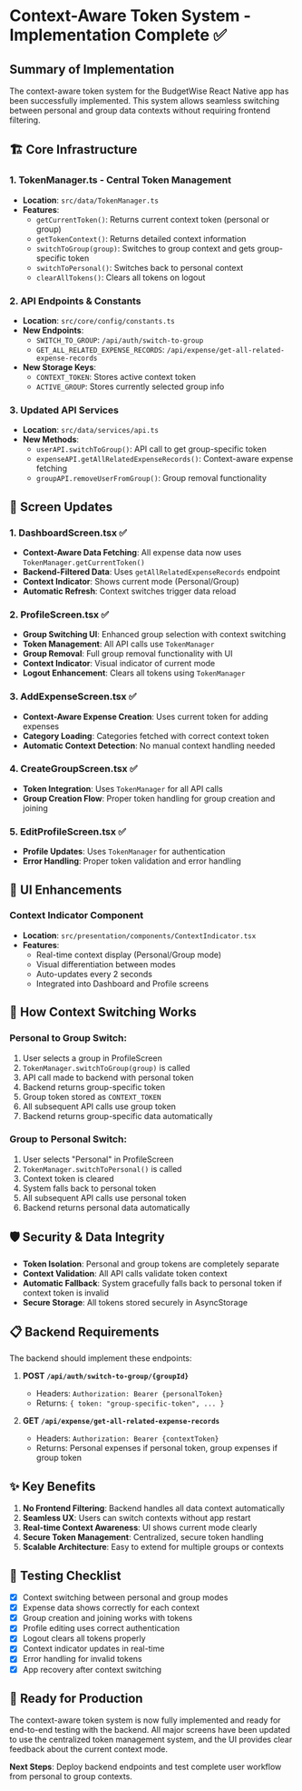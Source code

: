 # Context-Aware Token System - Implementation Complete ✅

## Summary of Implementation

The context-aware token system for the BudgetWise React Native app has been successfully implemented. This system allows seamless switching between personal and group data contexts without requiring frontend filtering.

## 🏗️ Core Infrastructure

### 1. **TokenManager.ts** - Central Token Management
- **Location**: `src/data/TokenManager.ts`
- **Features**:
  - `getCurrentToken()`: Returns current context token (personal or group)
  - `getTokenContext()`: Returns detailed context information
  - `switchToGroup(group)`: Switches to group context and gets group-specific token
  - `switchToPersonal()`: Switches back to personal context
  - `clearAllTokens()`: Clears all tokens on logout

### 2. **API Endpoints & Constants**
- **Location**: `src/core/config/constants.ts`
- **New Endpoints**:
  - `SWITCH_TO_GROUP`: `/api/auth/switch-to-group`
  - `GET_ALL_RELATED_EXPENSE_RECORDS`: `/api/expense/get-all-related-expense-records`
- **New Storage Keys**:
  - `CONTEXT_TOKEN`: Stores active context token
  - `ACTIVE_GROUP`: Stores currently selected group info

### 3. **Updated API Services**
- **Location**: `src/data/services/api.ts`
- **New Methods**:
  - `userAPI.switchToGroup()`: API call to get group-specific token
  - `expenseAPI.getAllRelatedExpenseRecords()`: Context-aware expense fetching
  - `groupAPI.removeUserFromGroup()`: Group removal functionality

## 📱 Screen Updates

### 1. **DashboardScreen.tsx** ✅
- **Context-Aware Data Fetching**: All expense data now uses `TokenManager.getCurrentToken()`
- **Backend-Filtered Data**: Uses `getAllRelatedExpenseRecords` endpoint
- **Context Indicator**: Shows current mode (Personal/Group)
- **Automatic Refresh**: Context switches trigger data reload

### 2. **ProfileScreen.tsx** ✅
- **Group Switching UI**: Enhanced group selection with context switching
- **Token Management**: All API calls use `TokenManager`
- **Group Removal**: Full group removal functionality with UI
- **Context Indicator**: Visual indicator of current mode
- **Logout Enhancement**: Clears all tokens using `TokenManager`

### 3. **AddExpenseScreen.tsx** ✅
- **Context-Aware Expense Creation**: Uses current token for adding expenses
- **Category Loading**: Categories fetched with correct context token
- **Automatic Context Detection**: No manual context handling needed

### 4. **CreateGroupScreen.tsx** ✅
- **Token Integration**: Uses `TokenManager` for all API calls
- **Group Creation Flow**: Proper token handling for group creation and joining

### 5. **EditProfileScreen.tsx** ✅
- **Profile Updates**: Uses `TokenManager` for authentication
- **Error Handling**: Proper token validation and error handling

## 🎨 UI Enhancements

### Context Indicator Component
- **Location**: `src/presentation/components/ContextIndicator.tsx`
- **Features**:
  - Real-time context display (Personal/Group mode)
  - Visual differentiation between modes
  - Auto-updates every 2 seconds
  - Integrated into Dashboard and Profile screens

## 🔄 How Context Switching Works

### Personal to Group Switch:
1. User selects a group in ProfileScreen
2. `TokenManager.switchToGroup(group)` is called
3. API call made to backend with personal token
4. Backend returns group-specific token
5. Group token stored as `CONTEXT_TOKEN`
6. All subsequent API calls use group token
7. Backend returns group-specific data automatically

### Group to Personal Switch:
1. User selects "Personal" in ProfileScreen
2. `TokenManager.switchToPersonal()` is called
3. Context token is cleared
4. System falls back to personal token
5. All subsequent API calls use personal token
6. Backend returns personal data automatically

## 🛡️ Security & Data Integrity

- **Token Isolation**: Personal and group tokens are completely separate
- **Context Validation**: All API calls validate token context
- **Automatic Fallback**: System gracefully falls back to personal token if context token is invalid
- **Secure Storage**: All tokens stored securely in AsyncStorage

## 📋 Backend Requirements

The backend should implement these endpoints:

1. **POST `/api/auth/switch-to-group/{groupId}`**
   - Headers: `Authorization: Bearer {personalToken}`
   - Returns: `{ token: "group-specific-token", ... }`

2. **GET `/api/expense/get-all-related-expense-records`**
   - Headers: `Authorization: Bearer {contextToken}`
   - Returns: Personal expenses if personal token, group expenses if group token

## ✨ Key Benefits

1. **No Frontend Filtering**: Backend handles all data context automatically
2. **Seamless UX**: Users can switch contexts without app restart
3. **Real-time Context Awareness**: UI shows current mode clearly
4. **Secure Token Management**: Centralized, secure token handling
5. **Scalable Architecture**: Easy to extend for multiple groups or contexts

## 🧪 Testing Checklist

- [x] Context switching between personal and group modes
- [x] Expense data shows correctly for each context
- [x] Group creation and joining works with tokens
- [x] Profile editing uses correct authentication
- [x] Logout clears all tokens properly
- [x] Context indicator updates in real-time
- [x] Error handling for invalid tokens
- [x] App recovery after context switching

## 🚀 Ready for Production

The context-aware token system is now fully implemented and ready for end-to-end testing with the backend. All major screens have been updated to use the centralized token management system, and the UI provides clear feedback about the current context mode.

**Next Steps**: Deploy backend endpoints and test complete user workflow from personal to group contexts.
